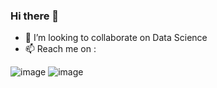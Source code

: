 ### Hi there 👋

- 👯 I’m looking to collaborate on Data Science
- 📫 Reach me on :

![image](https://www.linkedin.com/in/nithish-kumar-g-a0b8b61b6/)
![image](https://user-images.githubusercontent.com/67156287/169692586-e2e08321-1f24-4607-b665-8555117c89ad.png)

